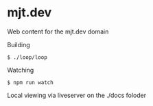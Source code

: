 # mjt.dev
Web content for the mjt.dev domain

Building
```
$ ./loop/loop
```

Watching
```
$ npm run watch
```

Local viewing via liveserver on the ./docs foloder